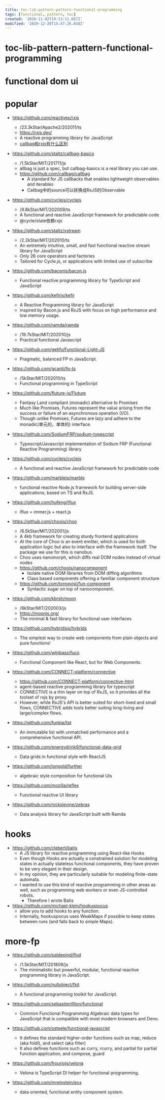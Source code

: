 ```yaml
---
title: toc-lib-pattern-pattern-functional-programming
tags: [functional, pattern, toc]
created: '2020-11-02T19:13:11.667Z'
modified: '2020-12-20T15:47:26.038Z'
---
```


# toc-lib-pattern-pattern-functional-programming
# functional dom ui
# popular

- https://github.com/reactivex/rxjs
  - /23.3kStar/Apache2/202011/ts
  - https://rxjs.dev/
  - A reactive programming library for JavaScript
  - [callbag和rxjs有什么区别](https://www.zhihu.com/question/270126057/answer/352363505)
- https://github.com/staltz/callbag-basics
  - /1.5kStar/MIT/201711/js
  - allbag is just a spec, but callbag-basics is a real library you can use.
  - https://github.com/callbag/callbag
    - A standard for JS callbacks that enables lightweight observables and iterables
    - Callbag中的source可以转换成RxJS的Observable


- https://github.com/cyclejs/cyclejs
  - /9.8kStar/MIT/202009/ts
  - A functional and reactive JavaScript framework for predictable code
  - @cycle/state依赖rxjs
- https://github.com/staltz/xstream
  - /2.2kStar/MIT/202010/ts
  - An extremely intuitive, small, and fast functional reactive stream library for JavaScript
  - Only 26 core operators and factories
  - Tailored for Cycle.js, or applications with limited use of subscribe
- https://github.com/baconjs/bacon.js
  - Functional reactive programming library for TypeScript and JavaScript
- https://github.com/kefirjs/kefir
  - A Reactive Programming library for JavaScript
  - inspired by Bacon.js and RxJS with focus on high performance and low memory usage.

- https://github.com/ramda/ramda
  - /19.7kStar/MIT/202010/js
  - Practical functional Javascript
- https://github.com/getify/Functional-Light-JS
  - Pragmatic, balanced FP in JavaScript.
- https://github.com/gcanti/fp-ts
  - /5kStar/MIT/202010/ts
  - Functional programming in TypeScript
- https://github.com/fluture-js/Fluture
  - Fantasy Land compliant (monadic) alternative to Promises
  - Much like Promises, Futures represent the value arising from the success or failure of an asynchronous operation (I/O). 
  - Though unlike Promises, Futures are lazy and adhere to the monadic(单元的，单体的) interface.
- https://github.com/SodiumFRP/sodium-typescript
  - Typescript/Javascript implementation of Sodium FRP (Functional Reactive Programming) library
- https://github.com/cyclejs/cyclejs
  - A functional and reactive JavaScript framework for predictable code
- https://github.com/marblejs/marble
  - functional reactive Node.js framework for building server-side applications, based on TS and RxJS.
- https://github.com/hufeng/iflux
  - iflux = immer.js + react.js

- https://github.com/choojs/choo
  - /6.5kStar/MIT/202001/js
  - A 4kb framework for creating sturdy frontend applications
  - At the core of Choo is an event emitter, which is used for both application logic but also to interface with the framework itself. The package we use for this is nanobus.
  - Choo uses nanomorph, which diffs real DOM nodes instead of virtual nodes
  - https://github.com/choojs/nanocomponent
    - Isolate native DOM libraries from DOM diffing algorithms
    - Class based components offering a familiar component structure
  - https://github.com/tornqvist/fun-component
    - Syntactic sugar on top of nanocomponent.
- https://github.com/kbrsh/moon
  - /6kStar/MIT/202003/js
  - https://moonjs.org/
  - The minimal & fast library for functional user interfaces
- https://github.com/hybridsjs/hybrids
  - The simplest way to create web components from plain objects and pure functions! 
- https://github.com/wtnbass/fuco
  - Functional Component like React, but for Web Components.

- https://github.com/CONNECT-platform/connective
  - https://github.com/CONNECT-platform/connective-html
  - agent-based reactive programming library for typescript
  - CONNECTIVE is a thin layer on top of RxJS, so it provides all the toolset of rxjs by proxy. 
  - However, while RxJS's API is better suited for short-lived and small flows, CONNECTIVE adds tools better suiting long-living and large/complex flows.

- https://github.com/funkia/list
  - An immutable list with unmatched performance and a comprehensive functional API.
- https://github.com/energydrink9/functional-data-grid
  - Data grids in functional style with ReactJS
- https://github.com/jongold/further
  - algebraic style composition for functional UIs
- https://github.com/mozilla/reflex
  - Functional reactive UI library

- https://github.com/nickslevine/zebras
  - Data analysis library for JavaScript built with Ramda

# hooks

- https://github.com/clebert/batis
  - A JS library for reactive programming using React-like Hooks
  - Even though Hooks are actually a constrained solution for modeling states in actually stateless functional components, they have proven to be very elegant in their design. 
  - In my opinion, they are particularly suitable for modeling finite-state automata.
  - I wanted to use this kind of reactive programming in other areas as well, such as programming web workers or even JS-controlled robots. 
    - Therefore I wrote Batis
- https://github.com/michael-klein/hookuspocus
  - allow you to add hooks to any function.
  - Internally, hookuspocus uses WeakMaps if possible to keep states between runs (and falls back to simple Maps).

# more-fp

- https://github.com/paldepind/flyd
  - /1.5kStar/MIT/201809/js
  - The minimalistic but powerful, modular, functional reactive programming library in JavaScript.
- https://github.com/nullobject/fkit
  - A functional programming toolkit for JavaScript.
- https://github.com/sebastienfilion/functional
  - Common Functional Programming Algebraic data types for JavaScript that is compatible with most modern browsers and Deno.
- https://github.com/osteele/functional-javascript
  - It defines the standard higher-order functions such as map, reduce (aka foldl), and select (aka filter)
  - It also defines functions such as curry, rcurry, and partial for partial function application; and compose, guard

- https://github.com/frouriojs/velona
  - Velona is TypeScript DI helper for functional programming.

- https://github.com/mreinstein/ecs
  - data oriented, functional entity component system.
